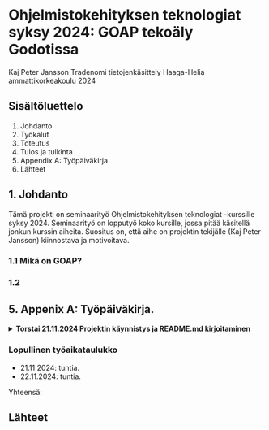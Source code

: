 # Ohjelmistokehityksen teknologiat syksy 2024: GOAP tekoäly Godotissa

Kaj Peter Jansson
Tradenomi tietojenkäsittely
Haaga-Helia ammattikorkeakoulu
2024

## Sisältöluettelo

1. Johdanto
2. Työkalut
3. Toteutus
4. Tulos ja tulkinta
5. Appendix A: Työpäiväkirja
6. Lähteet

## 1. Johdanto
Tämä projekti on seminaarityö Ohjelmistokehityksen teknologiat -kurssille syksy 2024.
Seminaarityö on lopputyö koko kursille, jossa pitää käsitellä jonkun kurssin aiheita.
Suositus on, että aihe on projektin tekijälle (Kaj Peter Jansson) kiinnostava ja motivoitava. 


### 1.1 Mikä on GOAP?

### 1.2

## 5. Appenix A: Työpäiväkirja.

<details><summary><strong>Torstai 21.11.2024 Projektin käynnistys ja README.md kirjoitaminen</strong></summary>
  
---

<ins>Klo 14 - ...</ins>

1. Luoin repon ja README.md -tiedoston seminaariyölleni.
2. Kirjoitin sisältöä johdantoon.

---

<ins>Klo 17 - </ins> 
</details>

### Lopullinen työaikataulukko

* 21.11.2024: tuntia.
* 22.11.2024: tuntia.

Yhteensä:

## Lähteet
